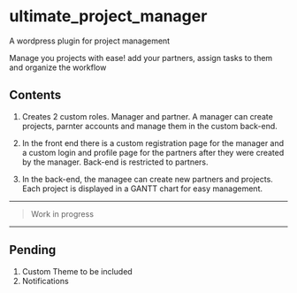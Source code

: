# ultimate_project_manager
A wordpress plugin for project management

Manage you projects with ease! add your partners, assign tasks to them and organize the workflow

## Contents

1. Creates 2 custom roles. Manager and partner. A manager can create projects, parnter accounts and manage them in the custom back-end.

2. In the front end there is a custom registration page for the manager and a custom login and profile page for the partners after they were created by the manager. Back-end is restricted to partners.

3. In the back-end, the managee can create new partners and projects. Each project is displayed in a GANTT chart for easy management.

***

> Work in progress

***

## Pending

1. Custom Theme to be included
2. Notifications
